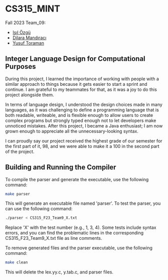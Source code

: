 # CS315_MINT
Fall 2023 Team_09:
- [Işıl Özgü](https://github.com/isil66/)
- [Dilara Mandıracı](https://github.com/dilaramandiraci)
- [Yusuf Toraman](https://github.com/YusufToraman)

## Integer Language Design for Computational Purposes
During this project, I learned the importance of working with people with a similar approach to things because it gets easier to start a sprint and continue. I am grateful to my teammates for that, as it was a joy to do this project alongside them.

In terms of language design, I understood the design choices made in many languages, as it was challenging to define a programming language that is both readable, writeable, and is flexible enough to allow users to create complex programs but strongly typed enough not to let developers make unnoticed mistakes. After this project, I became a Java enthusiast; I am now grown enough to appreciate all the unnecessary-looking syntax.

I can proudly say our project received the highest grade of our semester for the first part of it, 98, and we were able to make it a 100 in the second part of the project.
## Building and Running the Compiler

To compile the parser and generate the executable, use the following command:

```bash
make parser
```

This will generate an executable file named 'parser'. To test the parser, you can use the following command:

```bash
./parser < CS315_F23_Team9_X.txt
```
Replace 'X' with the test number (e.g., 1, 3, 4). Some tests include syntax errors, and you can find the problematic lines in the corresponding CS315_F23_Team9_X.txt file as line comments.

To remove generated files and the parser executable, use the following command:

```bash
make clean
```
This will delete the lex.yy.c, y.tab.c, and parser files.
